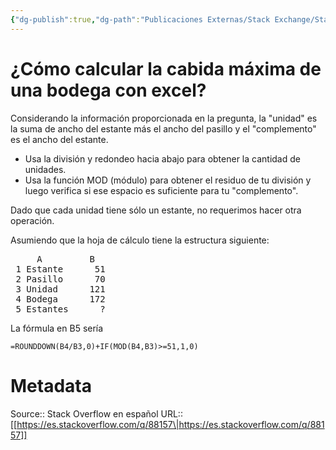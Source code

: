 ```yaml
---
{"dg-publish":true,"dg-path":"Publicaciones Externas/Stack Exchange/Stack Overflow en español/es.stackoverflow.com-88157.md","permalink":"/publicaciones-externas/stack-exchange/stack-overflow-en-espanol/es-stackoverflow-com-88157/","title":"¿Cómo calcular la cabida máxima de una bodega con excel?","hide":true,"noteIcon":"default","created":"2024-04-03T12:49:10.679-06:00","updated":"2024-04-05T16:43:52.271-06:00"}
---
```


# ¿Cómo calcular la cabida máxima de una bodega con excel?

Considerando la información proporcionada en la pregunta, la "unidad" es la suma de ancho del estante más el ancho del pasillo y el "complemento" es el ancho del estante.

- Usa la división y redondeo hacia abajo para obtener la cantidad de unidades.
- Usa la función MOD (módulo) para obtener el residuo de tu división y luego verifica si ese espacio es suficiente para tu "complemento".

Dado que cada unidad tiene sólo un estante, no requerimos hacer otra operación.

Asumiendo que la hoja de cálculo tiene la estructura siguiente:

<pre>
     A         B
 1 Estante      51
 2 Pasillo      70
 3 Unidad      121
 4 Bodega      172
 5 Estantes      ?
</pre>

La fórmula en B5 sería

<!-- language: lang-none -->

    =ROUNDDOWN(B4/B3,0)+IF(MOD(B4,B3)>=51,1,0)

# Metadata
Source:: Stack Overflow en español
URL:: [[https://es.stackoverflow.com/q/88157\|https://es.stackoverflow.com/q/88157]]

